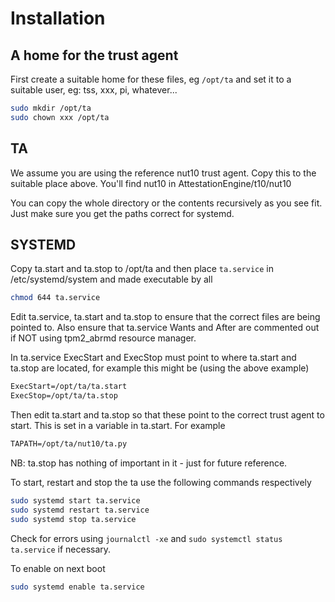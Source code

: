 # Installation

## A home for the trust agent

First create a suitable home for these files, eg `/opt/ta` and set it to a suitable user, eg: tss, xxx, pi, whatever...

```bash
sudo mkdir /opt/ta
sudo chown xxx /opt/ta
```

## TA

We assume you are using the reference nut10 trust agent. Copy this to the suitable place above. You'll find nut10 in AttestationEngine/t10/nut10

You can copy the whole directory or the contents recursively as you see fit. Just make sure you get the paths correct for systemd.

## SYSTEMD


Copy ta.start and ta.stop to /opt/ta and then place `ta.service` in /etc/systemd/system and made executable by all

```bash
chmod 644 ta.service
```

Edit ta.service, ta.start and ta.stop to ensure that the correct files are being pointed to. Also ensure that ta.service Wants and After are commented out if NOT using tpm2_abrmd resource manager.

In ta.service ExecStart and ExecStop must point to where ta.start and ta.stop are located, for example this might be (using the above example)

```txt
ExecStart=/opt/ta/ta.start
ExecStop=/opt/ta/ta.stop
```

Then edit ta.start and ta.stop so that these point to the correct trust agent to start. This is set in a variable in ta.start. For example

```txt
TAPATH=/opt/ta/nut10/ta.py
```

NB: ta.stop has nothing of important in it - just for future reference. 


To start, restart and stop the ta use the following commands respectively

```bash
sudo systemd start ta.service
sudo systemd restart ta.service
sudo systemd stop ta.service

```

Check for errors using `journalctl -xe` and `sudo systemctl status ta.service` if necessary.

To enable on next boot

```bash
sudo systemd enable ta.service
```


